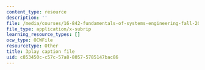 ```yaml
---
content_type: resource
description: ''
file: /media/courses/16-842-fundamentals-of-systems-engineering-fall-2015/c853450cc57c57a880575785147bac86_7IqUQUic5cI.vtt
file_type: application/x-subrip
learning_resource_types: []
ocw_type: OCWFile
resourcetype: Other
title: 3play caption file
uid: c853450c-c57c-57a8-8057-5785147bac86
---
```

